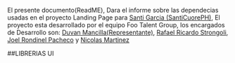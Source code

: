 El presente documento(ReadME), Dara el informe sobre las dependecias usadas en el proyecto Landing Page para <a href="https://www.instagram.com/santicuoreph/" target="_BLANK">Santi Garcia (SantiCuorePH)</a>, El proyecto esta desarrollado por el equipo Foo Talent Group, los encargados de Desarrollo son: <a href="https://github.com/DuvanLT">Duvan Mancilla(Representante)</a>, <a href="https://github.com/rafaric">Rafael Ricardo Strongoli</a>, <a href="https://joelrondinelpacheco.github.io/portafolio/">Joel Rondinel Pacheco</a> y <a href="https://github.com/MartinezNicolass">Nicolas Martinez</a>

##LIBRERIAS UI
